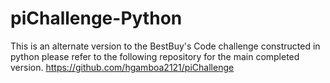 # piChallenge-Python
This is an alternate version to the BestBuy's Code challenge constructed in python please refer to the following repository for the main completed version.
https://github.com/hgamboa2121/piChallenge
